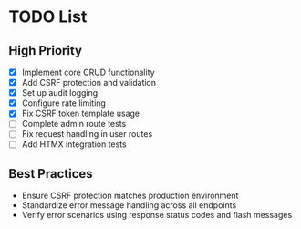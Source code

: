 # TODO List
## High Priority
- [x] Implement core CRUD functionality
- [x] Add CSRF protection and validation
- [x] Set up audit logging
- [x] Configure rate limiting
- [x] Fix CSRF token template usage
- [ ] Complete admin route tests
- [ ] Fix request handling in user routes
- [ ] Add HTMX integration tests

## Best Practices
- Ensure CSRF protection matches production environment
- Standardize error message handling across all endpoints
- Verify error scenarios using response status codes and flash messages

